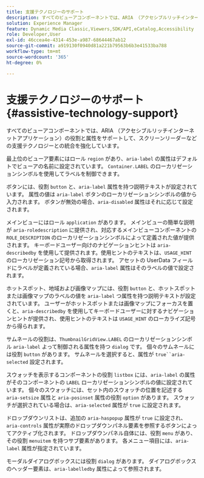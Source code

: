```yaml
---
title: 支援テクノロジーのサポート
description: すべてのビューアコンポーネントでは、ARIA （アクセシブルリッチインターネットアプリケーション）の役割と属性をサポートして、スクリーンリーダーなどの支援テクノロジーとの統合を強化しています。
solution: Experience Manager
feature: Dynamic Media Classic,Viewers,SDK/API,eCatalog,Accessibility
role: Developer,User
exl-id: 46ccea4e-4314-453e-a987-68644467ab12
source-git-commit: a919130f0940d81a221b79563b6b3e41533ba788
workflow-type: tm+mt
source-wordcount: '365'
ht-degree: 0%

---
```


# 支援テクノロジーのサポート{#assistive-technology-support}

すべてのビューアコンポーネントでは、ARIA （アクセシブルリッチインターネットアプリケーション）の役割と属性をサポートして、スクリーンリーダーなどの支援テクノロジーとの統合を強化しています。

最上位のビューア要素にはロール `region` があり、`aria-label` の属性はデフォルトでビューアの名前に設定されています。 `Container.LABEL` のローカリゼーションシンボルを使用してラベルを制御できます。

ボタンには、役割 `button` と、`aria-label` 属性を持つ説明テキストが設定されています。 属性の値は `aria-label` ボタンのローカリゼーションシンボルの値から入力されます。 ボタンが無効の場合、`aria-disabled` 属性はそれに応じて設定されます。

メインビューにはロール `application` があります。 メインビューの簡単な説明が `aria-roledescription` に提供され、対応するメインビューコンポーネントの `ROLE_DESCRIPTION` のローカリゼーションシンボルによって定義された値が提供されます。 キーボードユーザー向けのナビゲーションヒントは `aria-describedby` を使用して提供されます。使用ヒントのテキストは、`USAGE_HINT` のローカリゼーション記号から取得されます。 アセットの UserData フィールドにラベルが定義されている場合、`aria-label` 属性はそのラベルの値で設定されます。

ホットスポット、地域および画像マップには、役割 `button` と、ホットスポットまたは画像マップのラベルの値を `aria-label` つ属性を持つ説明テキストが設定されています。 ユーザーがホットスポットまたは画像マップにフォーカスを置くと、`aria-describedby` を使用してキーボードユーザーに対するナビゲーションヒントが提供され、使用ヒントのテキストは `USAGE_HINT` のローカライズ記号から得られます。

サムネールの役割は、`ThumbnailGridView.LABEL` のローカリゼーションシンボル `aria-label` よって制御される属性を持つ `dialog` です。 個々のサムネールには役割 `button` があります。 サムネールを選択すると、属性が `true``aria-selected` 設定されます。

スウォッチを表示するコンポーネントの役割 `listbox` には、`aria-label` の属性がそのコンポーネントの `LABEL` ローカリゼーションシンボルの値に設定されています。 個々のスウォッチには、セット内のスウォッチの位置を記述する `aria-setsize` 属性と `aria-posinset` 属性の役割 `option` があります。 スウォッチが選択されている場合は、`aria-selected` 属性が `true` に設定されます。

ドロップダウンリストは、追加の `aria-haspopup` 属性が `true` に設定され、`aria-controls` 属性が実際のドロップダウンパネル要素を参照するボタンによってアクティブ化されます。 ドロップダウンパネル自体には、役割 `menu` があり、その役割 `menuitem` を持つサブ要素があります。 各メニュー項目には、`aria-label` 属性が指定されています。

モーダルダイアログボックスには役割 `dialog` があります。 ダイアログボックスのヘッダー要素は、`aria-labelledby` 属性によって参照されます。
